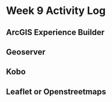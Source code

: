 # Week 9 Activity Log

## ArcGIS Experience Builder


## Geoserver


## Kobo


## Leaflet or Openstreetmaps
